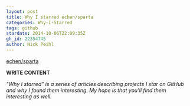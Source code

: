 ```yaml
---
layout: post
title: Why I starred echen/sparta
categories: Why-I-Starred
tags: github
stardate: 2014-10-06T22:09:35Z
gh_id: 22354745
author: Nick Peihl
---
```


[echen/sparta](star.repo.html_url)

**WRITE CONTENT**

*"Why I starred" is a series of articles describing projects I star on GitHub and why I found them interesting. My hope is that you'll find them interesting as well.*

